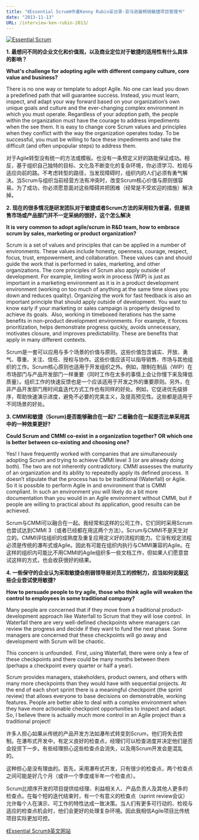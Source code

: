 ```yaml
---
title: "《Essential Scrum》作者Kenny Rubin采访录-亚马逊最畅销敏捷项目管理书"
date: "2013-11-13"
URL: /interview-ken-rubin-2013/
---
```


[![Essential Scrum](/wp-content/uploads/2013/11/Essential-Scrum-229x300.jpg)](https://www.innolution.com/essential-scrum)

**1. 最想问不同的企业文化和价值观，以及商业定位对于敏捷的适用性有什么具体的影响？**

**What's challenge for adopting agile with different company culture, core value and business?**

There is no one way or template to adopt Agile. No one can lead you down a predefined path that will guarantee success. Instead, you must learn, inspect, and adapt your way forward based on your organization’s own unique goals and culture and the ever-changing complex environment in which you must operate. Regardless of your adoption path, the people within the organization must have the courage to address impediments when the see them. It is easy to change core Scrum values and principles when they conflict with the way the organization operates today. To be successful, you must be willing to face these impediments and take the difficult (and often unpopular steps) to address them.

对于Agile转型没有统一的方法或模板。也没有一条预定义好的路能保证成功。相反，基于组织自己独特的目标、文化及不断变化的复杂环境，你必须学习、检视与适应向前的路。不考虑转型的路径，当发现障碍时，组织内的人们必须有勇气解决。当Scrum与组织当前经营方法有冲突时，改变Scrum核心价值与原则很容易。为了成功，你必须愿意面对这些障碍并把困难（经常是不受欢迎的措施）解决掉。

**2. 现在的很多情况是研发团队对于敏捷或者Scrum方法的采用较为普遍，但是销售市场或产品部门并不一定采纳的很好，这个怎么解决**

**It is very common to adopt agile/scrum in R&D team, how to embrace scrum by sales, marketing or product organization?**

Scrum is a set of values and principles that can be applied in a number of environments. These values include honesty, openness, courage, respect, focus, trust, empowerment, and collaboration. These values can and should guide the work that is performed in sales, marketing, and other organizations. The core principles of Scrum also apply outside of development. For example, limiting work in process (WIP) is just as important in a marketing environment as it is in a product development environment (working on too much of anything at the same time slows you down and reduces quality). Organizing the work for fast feedback is also an important principle that should apply outside of development. You want to know early if your marketing or sales campaign is properly designed to achieve its goals.  Also, working in timeboxed iterations has the same benefits in non-product development environments. For example, it forces prioritization, helps demonstrate progress quickly, avoids unnecessary, motivates closure, and improves predictability. These are benefits that apply in many different contexts.

Scrum是一套可以应用与多个场景的价值与原则。这些价值包含诚实、开放、勇气、尊重、关注、信任、授权与协作。这些价值应该可以指导销售、市场与其他组织的工作。Scrum核心原则也适用于开发组织之外。例如，限制在制品（WIP）在市场部门与产品开发部门一样重要（同时工作在太多的事情上会让你慢下来及降低质量）。组织工作的快速反馈也是一个应该适用于开发之外的重要原则。另外，在非产品开发部门用时间盒迭代方式工作也有同样的好处。例如，它促进优先级排序，帮助快速演示进度，避免不必要的完美主义，及提高预见性。这些都是适用于不同场景的好处。

**3\. CMMI和敏捷（Scrum)是否能够融合在一起? 二者融合在一起是否比单采用其中的一种效果更好?**

**Could Scrum and CMMI co-exist in a organization together? OR which one is better between co-existing and choosing one?**

Yes! I have frequently worked with companies that are simultaneously adopting Scrum and trying to achieve CMMI level 3 (or are already doing both). The two are not inherently contradictory. CMMI assesses the maturity of an organization and its ability to repeatedly apply its defined process.  It doesn’t stipulate that the process has to be traditional (Waterfall) or Agile. So it is possible to perform Agile in and environment that is CMMI compliant. In such an environment you will likely do a bit more documentation than you would in an Agile environment without CMMI, but if people are willing to practical about its application, good results can be achieved.

Scrum与CMMI可以融合在一起。我经常和这样的公司工作，它们同时采用Scrum也尝试达到CMMI 3（或者已经都在用这两个方法）。Scrum与CMMI不是天生对立的。CMMI评估组织的成熟度及重复应用定义好的流程的能力。它没有规定流程必须是传统的瀑布式或Agile。因此有可能在组织内执行与CMMI兼容的Agile。在这样的组织内可能比不用CMMI的Agile组织多一些文档工作，但如果人们愿意尝试这样的方式，也会收获很好的结果。

**4\. 一些保守的企业认为采取敏捷会削弱领导层对员工的控制力，应当如何说服这些企业尝试使用敏捷?**

**How to persuade people to try agile, those who think agile will weaken the control to employees in some traditional company?**

Many people are concerned that if they move from a traditional product-development approach like Waterfall to Scrum that they will lose control.  In Waterfall there are very well-defined checkpoints where managers can review the progress and decide if they want to fund the next phase. Some managers are concerned that these checkpoints will go away and development with Scrum will be chaotic.

This concern is unfounded.  First, using Waterfall, there were only a few of these checkpoints and there could be many months between them (perhaps a checkpoint every quarter or half a year).

Scrum provides managers, stakeholders, product owners, and others with many more checkpoints than they would have with sequential projects. At the end of each short sprint there is a meaningful checkpoint (the sprint review) that allows everyone to base decisions on demonstrable, working features. People are better able to deal with a complex environment when they have more actionable checkpoint opportunities to inspect and adapt. So, I believe there is actually much more control in an Agile project than a traditional project!

许多人担心如果从传统的产品开发方法如瀑布式转变到Scrum，他们将失去控制。在瀑布式开发中，有定义良好的检查点，经理们可以检查进度并决定他们是否会投资下一步。有些经理担心这些检查点会消失，以及用Scrum开发会是混乱的。

这种担心是没有理由的。首先，采用瀑布式开发，只有很少的检查点，两个检查点之间可能是好几个月（或许一个季度或半年一个检查点）。

Scrum比顺序开发的项目提供给经理、利益相关人、产品负责人及其他人更多的检查点。在每个短的迭代结束时，有一个有意义的检查点（sprint review会议）允许每个人在演示、可工作的特性达成一致决策。当人们有更多可行动的、检视与适应的检查点机会时，他们会更好的处理复杂环境。因此我相信Agile项目比传统项目实际更加可控。

[《Essential Scrum》英文网站](https://www.innolution.com/essential-scrum)
